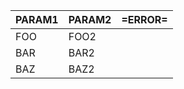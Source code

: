 |PARAM1  |PARAM2  |=ERROR=|
|--------|--------|-------|
| FOO    | FOO2   |       |
| BAR    | BAR2   |       |
| BAZ    | BAZ2   |       |